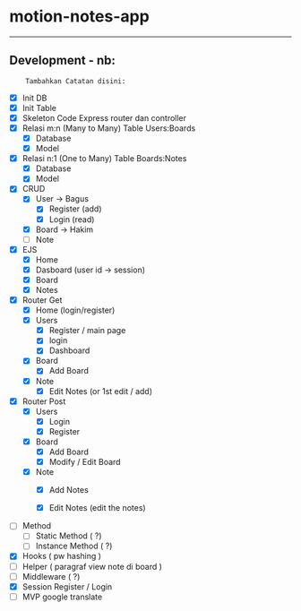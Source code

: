 # motion-notes-app
---

## Development - nb:
        Tambahkan Catatan disini:
- [x] Init DB
- [x] Init Table
- [x] Skeleton Code Express router dan controller
- [x] Relasi m:n (Many to Many) Table Users:Boards
    - [x] Database
    - [x] Model
- [x] Relasi n:1 (One to Many) Table Boards:Notes
    - [x] Database
    - [x] Model
- [x] CRUD
    - [x] User      -> Bagus
      - [x] Register (add)
      - [x] Login (read)
    - [x] Board     -> Hakim
    - [ ] Note
- [x] EJS
    - [x] Home
    - [x] Dasboard (user id -> session)
    - [x] Board
    - [x] Notes
- [x] Router Get
    - [x] Home (login/register)
    - [x] Users
      - [x] Register / main page
      - [x] login
      - [x] Dashboard
    - [x] Board
      - [x] Add Board
    - [x] Note
      - [x] Edit Notes (or 1st edit / add)
    <!-- - [ ] User Page (list all connected Boards)
      - [ ] Board (list all connected notes)
        - [ ] Notes (edit the notes) -->
- [x] Router Post
    - [x] Users
      - [x] Login
      - [x] Register
    - [x] Board
      - [x] Add Board
      - [x] Modify / Edit Board
    - [x] Note
      - [x] Add Notes
      - [x] Edit Notes (edit the notes)


- [ ] Method
    - [ ] Static Method (   ?)
    - [ ] Instance Method (  ?)
- [x] Hooks (  pw hashing )
- [ ] Helper (  paragraf view note di board )
- [ ] Middleware (    ?)
- [x] Session Register / Login
- [ ] MVP google translate